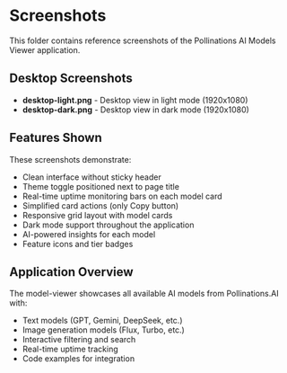 # Screenshots

This folder contains reference screenshots of the Pollinations AI Models Viewer application.

## Desktop Screenshots

- **desktop-light.png** - Desktop view in light mode (1920x1080)
- **desktop-dark.png** - Desktop view in dark mode (1920x1080)

## Features Shown

These screenshots demonstrate:
- Clean interface without sticky header
- Theme toggle positioned next to page title
- Real-time uptime monitoring bars on each model card
- Simplified card actions (only Copy button)
- Responsive grid layout with model cards
- Dark mode support throughout the application
- AI-powered insights for each model
- Feature icons and tier badges

## Application Overview

The model-viewer showcases all available AI models from Pollinations.AI with:
- Text models (GPT, Gemini, DeepSeek, etc.)
- Image generation models (Flux, Turbo, etc.)
- Interactive filtering and search
- Real-time uptime tracking
- Code examples for integration
